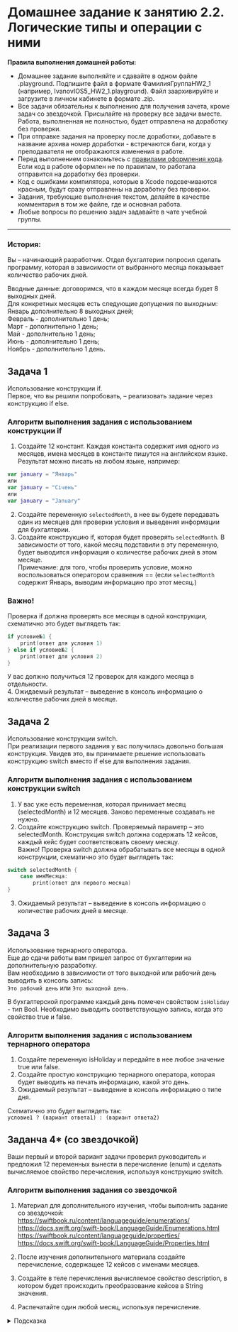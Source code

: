 # Домашнее задание к занятию 2.2. Логические типы и операции с ними

**Правила выполнения домашней работы:** 
* Домашнее задание выполняйте и сдавайте в одном файле .playground. Подпишите файл в формате ФамилияГруппаHW2_1 (например, IvanovIOS5_HW2_1.playground). Файл заархивируйте и загрузите в личном кабинете в формате .zip. 
* Все задачи обязательны к выполнению для получения зачета, кроме задач со звездочкой. Присылайте на проверку все задачи вместе. Работа, выполненная не полностью, будет отправлена на доработку без проверки.
* При отправке задания на проверку после доработки, добавьте в название архива номер доработки - встречаются баги, когда у преподавателя не отображаются изменения в работе.
* Перед выполнением ознакомьтесь с [правилами оформления кода](https://github.com/netology-code/bios-2-homeworks/blob/master/swift-code-syle-guide.md). Если код в работе оформлен не по правилам, то работала отправится на доработку без проверки.
* Код с ошибками компилятора, которые в Xcode подсвечиваются красным, будут сразу отправлены на доработку без проверки.
* Задания, требующие выполнения текстом, делайте в качестве комментария в том же файле, где и основная работа.
* Любые вопросы по решению задач задавайте в чате учебной группы.

---
### История:
Вы – начинающий разработчик. Отдел бухгалтерии попросил сделать программу, которая в зависимости от выбранного месяца показывает количество рабочих дней.

Вводные данные: договоримся, что в каждом месяце всегда будет 8 выходных дней.  
Для конкретных месяцев есть следующие допущения по выходным:  
Январь дополнительно 8 выходных дней;  
Февраль - дополнительно 1 день;  
Март - дополнительно 1 день;  
Май - дополнительно 1 день;  
Июнь - дополнительно 1 день;  
Ноябрь - дополнительно 1 день.  

## Задача 1 
Использование конструкции if.  
Первое, что вы решили попробовать, – реализовать задание через конструкцию if else.

### Алгоритм выполнения задания с использованием конструкции if  
1. Создайте 12 констант.  Каждая константа содержит имя одного из месяцев, имена месяцев в константе пишутся на английском языке. Результат можно писать на любом языке, например: 
```swift
var january = "Январь"
или
var january = "Січень"
или
var january = "January"
```
2. Создайте переменную `selectedMonth`, в нее вы будете передавать один из месяцев для проверки условия и выведения информации для бухгалтерии.  
3. Создайте конструкцию if, которая будет проверять `selectedMonth`. В зависимости от того, какой месяц подставили в эту переменную, будет выводится информация о количестве рабочих дней в этом месяце.  
Примечание: для того, чтобы проверить условие, можно воспользоваться оператором сравнения == (если `selectedMonth` содержит Январь, выводим информацию про этот месяц.)
### Важно! 
Проверка if должна проверять все месяцы в одной конструкции, схематично это будет выглядеть так:  
```swift
if условие№1 {
    print(ответ для условия 1)
} else if условие№2 {
    print(ответ для условия 2)
}
```
У вас должно получиться 12 проверок для каждого месяца в отдельности.  
4. Ожидаемый результат – выведение в консоль информацию о количестве рабочих дней в месяце.  
  

## Задача 2
Использование конструкции switch.  
При реализации первого задания у вас получилась довольно большая конструкция. Увидев это, вы принимаете решение использовать конструкцию switch вместо if else для выполнения задания.

### Алгоритм выполнения задания с использованием конструкции switch  
1. У вас уже есть переменная, которая принимает месяц (selectedMonth) и 12 месяцев. Заново переменные создавать не нужно.  
2. Создайте конструкцию switch. Проверяемый параметр – это selectedMonth. Конструкция switch должна содержать 12 кейсов, каждый кейс будет соответствовать своему месяцу.  
Важно! Проверка switch должна обрабатывать все месяцы в одной конструкции, схематично это будет выглядеть так:
```swift
switch selectedMonth {
    case имяМесяца:
        print(ответ для первого месяца)
}
```
3. Ожидаемый результат – выведение в консоль информацию о количестве рабочих дней в месяце.



## Задача 3 
Использование тернарного оператора.  
Еще до сдачи работы вам пришел запрос от бухгалтерии на дополнительную разработку.  
Вам необходимо в зависимости от того выходной или рабочий день выводить в консоль запись:  
`Это рабочий день` или `Это выходной день`.  
  
В бухгалтерской программе каждый день помечен свойством `isHoliday` - тип Bool. Необходимо выводить соответствующую запись, когда это свойство true и false.  
  
### Алгоритм выполнения задания с использованием тернарного оператора  
1. Создайте переменную isHoliday и передайте в нее любое значение true или false.  
2. Создайте простую конструкцию тернарного оператора, которая будет выводить на печать информацию, какой это день.  
3. Ожидаемый результат – выведение в консоль информацию о типе дня.  
  
Схематично это будет выглядеть так:  
`условие1 ? (вариант ответа1) : (вариант ответа2)`  
  
## Заданча 4* (со звездочкой)
Ваши первый и второй вариант задачи проверил руководитель и предложил 12 переменных вынести в перечисление (enum) и сделать вычисляемое свойство перечисления, используя конструкцию switch.  
  
### Алгоритм выполнения задания со звездочкой  
  
1. Материал для дополнительного изучения, чтобы выполнить задание со звездочкой:  
https://swiftbook.ru/content/languageguide/enumerations/  
https://docs.swift.org/swift-book/LanguageGuide/Enumerations.html  
https://swiftbook.ru/content/languageguide/properties/  
https://docs.swift.org/swift-book/LanguageGuide/Properties.html  
  
2. После изучения дополнительного материала создайте перечисление, содержащее 12 кейсов с именами месяцев.  
3. Создайте в теле перечисления вычисляемое свойство description, в котором будет происходить преобразование кейсов в String значения.  
4. Распечатайте один любой месяц, используя перечисление.  

<details>
<summary>Подсказка</summary>
Схематично это будет выглядеть так:

```
enum Month {
   case january
   ...

   var description: String { 
        switch self { 
             case .january: return "Январь"
	}
   }
} 
```
</details>
